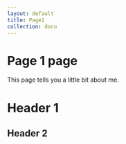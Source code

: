 ```yaml
---
layout: default
title: Page1
collection: docu
---
```

# Page 1 page

This page tells you a little bit about me.

# Header 1
## Header 2
